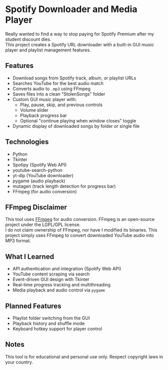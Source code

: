 # Spotify Downloader and Media Player

Really wanted to find a way to stop paying for Spotify Premium after my student discount dies.  
This project creates a Spotify URL downloader with a built-in GUI music player and playlist management features.

## Features
- Download songs from Spotify track, album, or playlist URLs
- Searches YouTube for the best audio match
- Converts audio to `.mp3` using FFmpeg
- Saves files into a clean "StolenSongs" folder
- Custom GUI music player with:
  - Play, pause, skip, and previous controls
  - Volume slider
  - Playback progress bar
  - Optional "continue playing when window closes" toggle
- Dynamic display of downloaded songs by folder or single file

## Technologies
- Python
- Tkinter
- Spotipy (Spotify Web API)
- youtube-search-python
- yt-dlp (YouTube downloader)
- pygame (audio playback)
- mutagen (track length detection for progress bar)
- FFmpeg (for audio conversion)

## FFmpeg Disclaimer
This tool uses [FFmpeg](https://ffmpeg.org/) for audio conversion. FFmpeg is an open-source project under the LGPL/GPL license.  
I do not claim ownership of FFmpeg, nor have I modified its binaries. This project simply uses FFmpeg to convert downloaded YouTube audio into MP3 format.

## What I Learned
- API authentication and integration (Spotify Web API)
- YouTube content scraping via search
- Event-driven GUI design with Tkinter
- Real-time progress tracking and multithreading
- Media playback and audio control via `pygame`

## Planned Features
- Playlist folder switching from the GUI
- Playback history and shuffle mode
- Keyboard hotkey support for player control

## Notes
This tool is for educational and personal use only. Respect copyright laws in your country.
